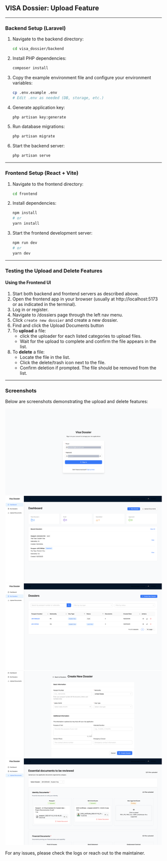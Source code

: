 ## VISA Dossier: Upload Feature

---

### Backend Setup (Laravel)

1. Navigate to the backend directory:
   ```sh
   cd visa_dossier/backend
   ```
2. Install PHP dependencies:
   ```sh
   composer install
   ```
3. Copy the example environment file and configure your environment variables:
   ```sh
   cp .env.example .env
   # Edit .env as needed (DB, storage, etc.)
   ```
4. Generate application key:
   ```sh
   php artisan key:generate
   ```
5. Run database migrations:
   ```sh
   php artisan migrate
   ```
6. Start the backend server:
   ```sh
   php artisan serve
   ```

---

### Frontend Setup (React + Vite)

1. Navigate to the frontend directory:
   ```sh
   cd frontend
   ```
2. Install dependencies:
   ```sh
   npm install
   # or
   yarn install
   ```
3. Start the frontend development server:
   ```sh
   npm run dev
   # or
   yarn dev
   ```

---

### Testing the Upload and Delete Features

#### Using the Frontend UI
1. Start both backend and frontend servers as described above.
2. Open the frontend app in your browser (usually at http://localhost:5173 or as indicated in the terminal).
3. Log in or register.
4. Navigate to /dossiers page through the left nav menu.
5. Click `create new dossier` and create a new dossier.
6. Find and click the Upload Documents button
8. To **upload** a file:
   - click the uploader for each listed categories to upload files.
   - Wait for the upload to complete and confirm the file appears in the list.
9. To **delete** a file:
   - Locate the file in the list.
   - Click the delete/trash icon next to the file.
   - Confirm deletion if prompted. The file should be removed from the list.

---

### Screenshots

Below are screenshots demonstrating the upload and delete features:

![Upload Step 1](shots/0.png)
![Upload Step 2](shots/1.png)
![Delete Step 1](shots/2.png)
![Delete Step 2](shots/3.png)
![Delete Confirmation](shots/4.png)

For any issues, please check the logs or reach out to the maintainer.

